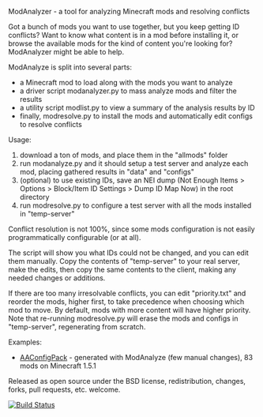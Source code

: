 ModAnalyzer - a tool for analyzing Minecraft mods and resolving conflicts

Got a bunch of mods you want to use together, but you keep getting ID conflicts? 
Want to know what content is in a mod before installing it, or browse the available
mods for the kind of content you're looking for? ModAnalyzer might be able to help.

ModAnalyze is split into several parts:

* a Minecraft mod to load along with the mods you want to analyze
* a driver script modanalyzer.py to mass analyze mods and filter the results
* a utility script modlist.py to view a summary of the analysis results by ID
* finally, modresolve.py to install the mods and automatically edit configs to resolve conflicts

Usage:

1. download a ton of mods, and place them in the "allmods" folder
2. run modanalyze.py and it should setup a test server and analyze each mod, placing gathered results in "data" and "configs"
3. (optional) to use existing IDs, save an NEI dump (Not Enough Items > Options > Block/Item ID Settings > Dump ID Map Now) in the root directory
4. run modresolve.py to configure a test server with all the mods installed in "temp-server"

Conflict resolution is not 100%, since some mods configuration is not easily programmatically configurable (or at all).

The script will show you what IDs could not be changed, and you can edit them manually. Copy the contents of "temp-server"
to your real server, make the edits, then copy the same contents to the client, making any needed changes or additions.

If there are too many irresolvable conflicts, you can edit "priority.txt" and reorder the mods, higher first,
to take precedence when choosing which mod to move. By default, mods with more content will have higher priority.
Note that re-running modresolve.py will erase the mods and configs in "temp-server", regenerating from scratch.

Examples:

* [AAConfigPack](https://github.com/agaricusb/AAConfigPack) - generated with ModAnalyze (few manual changes), 83 mods on Minecraft 1.5.1

Released as open source under the BSD license, redistribution, changes, forks, pull requests, etc. welcome.

[![Build Status](https://buildhive.cloudbees.com/job/agaricusb/job/ModAnalyzer/badge/icon)](https://buildhive.cloudbees.com/job/agaricusb/job/ModAnalyzer/)
